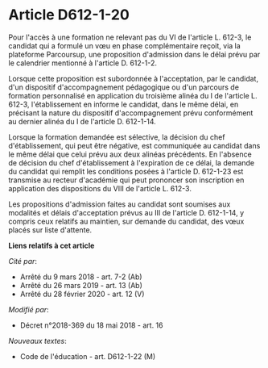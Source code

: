 # Article D612-1-20

Pour l'accès à une formation ne relevant pas du VI de l'article L. 612-3, le candidat qui a formulé un vœu en phase
complémentaire reçoit, via la plateforme Parcoursup, une proposition d'admission dans le délai prévu par le calendrier
mentionné à l'article D. 612-1-2.

Lorsque cette proposition est subordonnée à l'acceptation, par le candidat, d'un dispositif d'accompagnement pédagogique ou
d'un parcours de formation personnalisé en application du troisième alinéa du I de l'article L. 612-3, l'établissement en
informe le candidat, dans le même délai, en précisant la nature du dispositif d'accompagnement prévu conformément au dernier
alinéa du I de l'article D. 612-1-14.

Lorsque la formation demandée est sélective, la décision du chef d'établissement, qui peut être négative, est communiquée au
candidat dans le même délai que celui prévu aux deux alinéas précédents. En l'absence de décision du chef d'établissement à
l'expiration de ce délai, la demande du candidat qui remplit les conditions posées à l'article D. 612-1-23 est transmise au
recteur d'académie qui peut prononcer son inscription en application des dispositions du VIII de l'article L. 612-3.

Les propositions d'admission faites au candidat sont soumises aux modalités et délais d'acceptation prévus au III de
l'article D. 612-1-14, y compris ceux relatifs au maintien, sur demande du candidat, des vœux placés sur liste d'attente.

**Liens relatifs à cet article**

_Cité par_:

  - Arrêté du 9 mars 2018 - art. 7-2 (Ab)
  - Arrêté du 26 mars 2019 - art. 13 (Ab)
  - Arrêté du 28 février 2020 - art. 12 (V)

_Modifié par_:

  - Décret n°2018-369 du 18 mai 2018 - art. 16

_Nouveaux textes_:

  - Code de l'éducation - art. D612-1-22 (M)
